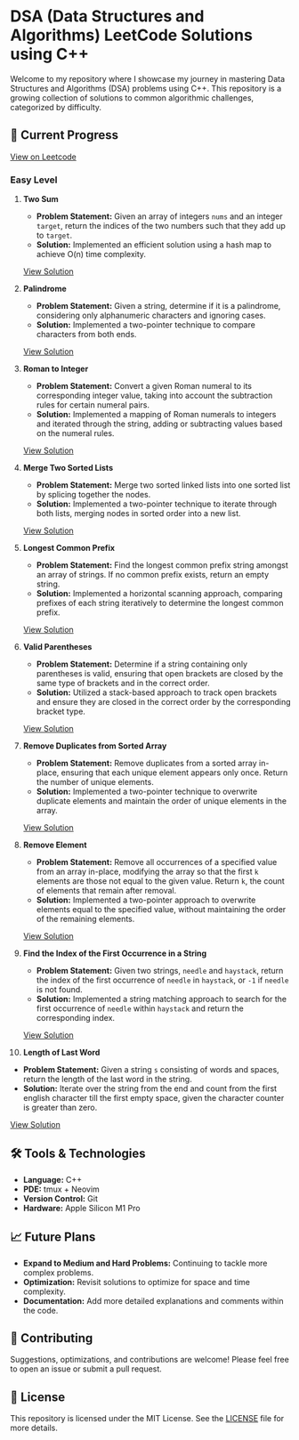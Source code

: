 # DSA (Data Structures and Algorithms) LeetCode Solutions using C++

Welcome to my repository where I showcase my journey in mastering Data Structures and Algorithms (DSA) problems using C++. This repository is a growing collection of solutions to common algorithmic challenges, categorized by difficulty.

## 🚀 Current Progress
[View on Leetcode](https://leetcode.com/u/aktienautobahn/)

### Easy Level

1. **Two Sum**
   - **Problem Statement:** Given an array of integers `nums` and an integer `target`, return the indices of the two numbers such that they add up to `target`.
   - **Solution:** Implemented an efficient solution using a hash map to achieve O(n) time complexity.

   [View Solution](./Easy/TwoSum/TwoSum.cpp)

2. **Palindrome**
   - **Problem Statement:** Given a string, determine if it is a palindrome, considering only alphanumeric characters and ignoring cases.
   - **Solution:** Implemented a two-pointer technique to compare characters from both ends.

   [View Solution](./Easy/Palindrome/palindrome.cpp)

3. **Roman to Integer**
   - **Problem Statement:** Convert a given Roman numeral to its corresponding integer value, taking into account the subtraction rules for certain numeral pairs.
   - **Solution:** Implemented a mapping of Roman numerals to integers and iterated through the string, adding or subtracting values based on the numeral rules.

   [View Solution](./Easy/Roman/Roman.cpp)

4. **Merge Two Sorted Lists**
   - **Problem Statement:** Merge two sorted linked lists into one sorted list by splicing together the nodes.
   - **Solution:** Implemented a two-pointer technique to iterate through both lists, merging nodes in sorted order into a new list.

   [View Solution](./Easy/MergeTwoSortedLists/MergeTwoSortedLists.cpp)

5. **Longest Common Prefix**
   - **Problem Statement:** Find the longest common prefix string amongst an array of strings. If no common prefix exists, return an empty string.
   - **Solution:** Implemented a horizontal scanning approach, comparing prefixes of each string iteratively to determine the longest common prefix.

   [View Solution](./Easy/CommonPrefix/CommonPrefix.cpp)

6. **Valid Parentheses**
   - **Problem Statement:** Determine if a string containing only parentheses is valid, ensuring that open brackets are closed by the same type of brackets and in the correct order.
   - **Solution:** Utilized a stack-based approach to track open brackets and ensure they are closed in the correct order by the corresponding bracket type.

   [View Solution](./Easy/ValidParentheses/ValidParentheses.cpp)

7. **Remove Duplicates from Sorted Array**
   - **Problem Statement:** Remove duplicates from a sorted array in-place, ensuring that each unique element appears only once. Return the number of unique elements.
   - **Solution:** Implemented a two-pointer technique to overwrite duplicate elements and maintain the order of unique elements in the array.

   [View Solution](./Easy/26.RemoveDuplicates/26.RemoveDuplicatesOptimized.cpp)


8. **Remove Element**
   - **Problem Statement:** Remove all occurrences of a specified value from an array in-place, modifying the array so that the first `k` elements are those not equal to the given value. Return `k`, the count of elements that remain after removal.
   - **Solution:** Implemented a two-pointer approach to overwrite elements equal to the specified value, without maintaining the order of the remaining elements.

   [View Solution](./Easy/27.RemoveElement/27.RemoveElement.cpp)

9. **Find the Index of the First Occurrence in a String**
   - **Problem Statement:** Given two strings, `needle` and `haystack`, return the index of the first occurrence of `needle` in `haystack`, or `-1` if `needle` is not found.
   - **Solution:** Implemented a string matching approach to search for the first occurrence of `needle` within `haystack` and return the corresponding index.

   [View Solution](./Easy/28.IndexOfFirstOccurence/28.IndexOfFirstOccurence.cpp)

10. **Length of Last Word**
   - **Problem Statement:** Given a string `s` consisting of words and spaces, return the length of the last word in the string.
   - **Solution:** Iterate over the string from the end and count from the first english character till the first empty space, given the character counter is greater than zero.

   [View Solution](./Easy/58.LengthOfLastWord/58.LengthOfLastWord.cpp)


## 🛠️ Tools & Technologies

- **Language:** C++
- **PDE:** tmux + Neovim 
- **Version Control:** Git
- **Hardware:** Apple Silicon M1 Pro

## 📈 Future Plans

- **Expand to Medium and Hard Problems:** Continuing to tackle more complex problems.
- **Optimization:** Revisit solutions to optimize for space and time complexity.
- **Documentation:** Add more detailed explanations and comments within the code.

## 🤝 Contributing

Suggestions, optimizations, and contributions are welcome! Please feel free to open an issue or submit a pull request.

## 📄 License

This repository is licensed under the MIT License. See the [LICENSE](./LICENSE) file for more details.

